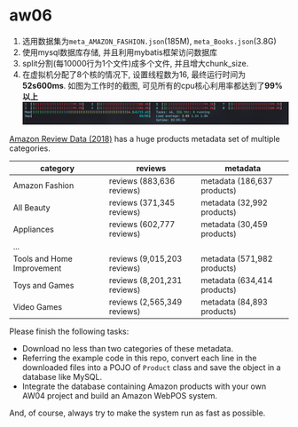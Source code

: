 # aw06

1. 选用数据集为```meta_AMAZON_FASHION.json```(185M), ```meta_Books.json```(3.8G)
2. 使用mysql数据库存储, 并且利用mybatis框架访问数据库
3. split分割(每10000行为1个文件)成多个文件, 并且增大chunk_size.
4. 在虚拟机分配了8个核的情况下, 设置线程数为16, 最终运行时间为**52s600ms**. 如图为工作时的截图, 可见所有的cpu核心利用率都达到了**99%以上**
![](imgs/1.png)



[Amazon Review Data (2018)](https://nijianmo.github.io/amazon/index.html) has a huge products metadata set of multiple categories.

|category| reviews | metadata |
|--| -- | -- |
|Amazon Fashion|reviews (883,636 reviews)|metadata (186,637 products)|
|All Beauty|reviews (371,345 reviews)|metadata (32,992 products)|
|Appliances|reviews (602,777 reviews)|metadata (30,459 products)|
| ... |
|Tools and Home Improvement|reviews (9,015,203 reviews)|metadata (571,982 products)|
Toys and Games|reviews (8,201,231 reviews)|metadata (634,414 products)|
Video Games|reviews (2,565,349 reviews)|metadata (84,893 products)|

Please finish the following tasks:

- Download no less than two categories of these metadata.
- Referring the example code in this repo, convert each line in the downloaded files into a POJO of `Product` class and save the object in a database like MySQL. 
- Integrate the database containing Amazon products with your own AW04 project and build an Amazon WebPOS system.


And, of course, always try to make the system run as fast as possible.